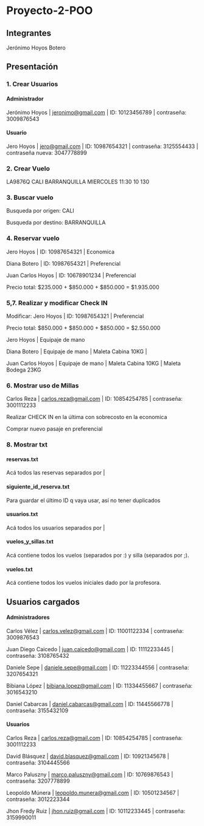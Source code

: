 # Proyecto-2-POO

## Integrantes

Jerónimo Hoyos Botero
## Presentación 
### 1. Crear Usuarios
#### Administrador
Jerónimo Hoyos | jeronimo@gmail.com | ID: 10123456789 | contraseña: 3009876543
#### Usuario
Jero Hoyos | jero@gmail.com | ID: 10987654321 | contraseña: 3125554433 | contraseña nueva: 3047778899

### 2. Crear Vuelo

LA9876Q CALI BARRANQUILLA MIERCOLES 11:30 10 130

### 3. Buscar vuelo

Busqueda por origen: CALI

Busqueda por destino: BARRANQUILLA

### 4. Reservar vuelo
Jero Hoyos | ID: 10987654321 | Economica 

Diana Botero | ID: 10987654321 | Preferencial

Juan Carlos Hoyos | ID: 10678901234 | Preferencial

Precio total: $235.000 + $850.000 + $850.000 = $1.935.000

### 5,7. Realizar y modificar Check IN

Modificar: Jero Hoyos | ID: 10987654321 | Preferencial

Precio total: $850.000 + $850.000 + $850.000 = $2.550.000

Jero Hoyos | Equipaje de mano

Diana Botero | Equipaje de mano | Maleta Cabina 10KG | 

Juan Carlos Hoyos | Equipaje de mano | Maleta Cabina 10KG | Maleta Bodega 23KG

### 6. Mostrar uso de Millas

Carlos Reza | carlos.reza@gmail.com | ID: 10854254785 | contraseña: 3001112233

Realizar CHECK IN en la última con sobrecosto en la economica

Comprar nuevo pasaje en preferencial
### 8. Mostrar txt

#### reservas.txt

Acá todos las reservas separados por |
#### siguiente_id_reserva.txt

Para guardar el último ID q vaya usar, así no tener duplicados
#### usuarios.txt

Acá todos los usuarios separados por |
#### vuelos_y_sillas.txt

Acá contiene todos los vuelos (separados por :) y silla (separados por ;).
#### vuelos.txt 

Acá contiene todos los vuelos iniciales dado por la profesora.
## Usuarios cargados
#### Administradores
Carlos Vélez | carlos.velez@gmail.com | ID: 11001122334 | contraseña: 3009876543

Juan Diego Caicedo | juan.caicedo@gmail.com | ID: 11112233445 | contraseña: 3108765432

Daniele Sepe | daniele.sepe@gmail.com | ID: 11223344556 | contraseña: 3207654321

Bibiana López | bibiana.lopez@gmail.com | ID: 11334455667 | contraseña: 3016543210

Daniel Cabarcas | daniel.cabarcas@gmail.com | ID: 11445566778 | contraseña: 3155432109

#### Usuarios
Carlos Reza | carlos.reza@gmail.com | ID: 10854254785 | contraseña: 3001112233

David Blásquez | david.blasquez@gmail.com | ID: 10921345678 | contraseña: 3104445566

Marco Paluszny | marco.paluszny@gmail.com | ID: 10769876543 | contraseña: 3207778899

Leopoldo Múnera | leopoldo.munera@gmail.com | ID: 10501234567 | contraseña: 3012223344

Jhon Fredy Ruiz | jhon.ruiz@gmail.com | ID: 10112233445 | contraseña: 3159990011